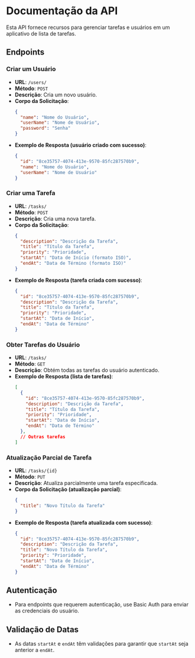 # Documentação da API
Esta API fornece recursos para gerenciar tarefas e usuários em um aplicativo de lista de tarefas.

## Endpoints

### Criar um Usuário

- **URL**: `/users/`
- **Método**: `POST`
- **Descrição**: Cria um novo usuário.
- **Corpo da Solicitação**:
  ```json
  {
    "name": "Nome do Usuário",
    "userName": "Nome de Usuário",
    "password": "Senha"
  }
  ```
- **Exemplo de Resposta (usuário criado com sucesso)**:
  ```json
  {
    "id": "8ce35757-4074-413e-9570-85fc287570b9",
    "name": "Nome do Usuário",
    "userName": "Nome de Usuário"
  }
  ```

### Criar uma Tarefa

- **URL**: `/tasks/`
- **Método**: `POST`
- **Descrição**: Cria uma nova tarefa.
- **Corpo da Solicitação**:
  ```json
  {
    "description": "Descrição da Tarefa",
    "title": "Título da Tarefa",
    "priority": "Prioridade",
    "startAt": "Data de Início (formato ISO)",
    "endAt": "Data de Término (formato ISO)"
  }
  ```
- **Exemplo de Resposta (tarefa criada com sucesso)**:
  ```json
  {
    "id": "8ce35757-4074-413e-9570-85fc287570b9",
    "description": "Descrição da Tarefa",
    "title": "Título da Tarefa",
    "priority": "Prioridade",
    "startAt": "Data de Início",
    "endAt": "Data de Término"
  }
  ```

### Obter Tarefas do Usuário

- **URL**: `/tasks/`
- **Método**: `GET`
- **Descrição**: Obtém todas as tarefas do usuário autenticado.
- **Exemplo de Resposta (lista de tarefas)**:
  ```json
  [
    {
      "id": "8ce35757-4074-413e-9570-85fc287570b9",
      "description": "Descrição da Tarefa",
      "title": "Título da Tarefa",
      "priority": "Prioridade",
      "startAt": "Data de Início",
      "endAt": "Data de Término"
    },
    // Outras tarefas
  ]
  ```

### Atualização Parcial de Tarefa

- **URL**: `/tasks/{id}`
- **Método**: `PUT`
- **Descrição**: Atualiza parcialmente uma tarefa especificada.
- **Corpo da Solicitação (atualização parcial)**:
  ```json
  {
    "title": "Novo Título da Tarefa"
  }
  ```
- **Exemplo de Resposta (tarefa atualizada com sucesso)**:
  ```json
  {
    "id": "8ce35757-4074-413e-9570-85fc287570b9",
    "description": "Descrição da Tarefa",
    "title": "Novo Título da Tarefa",
    "priority": "Prioridade",
    "startAt": "Data de Início",
    "endAt": "Data de Término"
  }
  ```

## Autenticação

- Para endpoints que requerem autenticação, use Basic Auth para enviar as credenciais do usuário.

## Validação de Datas

- As datas `startAt` e `endAt` têm validações para garantir que `startAt` seja anterior a `endAt`.
